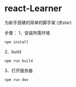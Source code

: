 # react-Learner
为新手搭建的简单的脚手架  (求star)

步骤：
1、安装所需环境
```
npm install
```
2、build
```
npm run build
```
3、打开服务器
```
npm run dev
```
